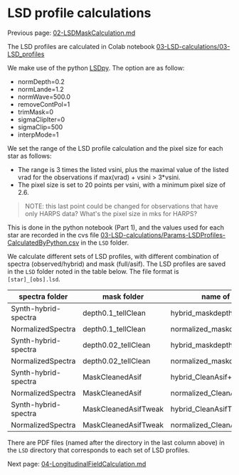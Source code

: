 # LSD profile calculations

Previous page: [02-LSDMaskCalculation.md](https://github.com/veropetit/BeStarsMiMeS/blob/master/02-LSDMaskCalculation.md)

The LSD profiles are calculated in Colab notebook [03-LSD-calculations/03-LSD_profiles](https://github.com/veropetit/BeStarsMiMeS/blob/master/03-LSD-calculations/03-LSDprofiles.ipynb)

We make use of the python [LSDpy](https://github.com/folsomcp/LSDpy). The option are as follow:

* normDepth=0.2 
* normLande=1.2 
* normWave=500.0
* removeContPol=1 
* trimMask=0 
* sigmaClipIter=0 
* sigmaClip=500 
* interpMode=1

We set the range of the LSD profile calculation and the pixel size for each star as follows:

* The range is 3 times the listed vsini, plus the maximal value of the listed vrad for the observations if max(vrad) + vsini > 3*vsini. 
* The pixel size is set to 20 points per vsini, with a minimum pixel size of 2.6. 

> NOTE: this last point could be changed for observations that have only HARPS data? What's the pixel size in mks for HARPS?

This is done in the python notebook (Part 1), and the values used for each star are recorded in the cvs file [03-LSD-calculations/Params-LSDProfiles-CalculatedByPython.csv](https://drive.google.com/file/d/1w68qhYsKYRiDHdMRtu7G1zb9WoDrQjSQ/view?usp=sharing) in the `LSD` folder. 

We calculate different sets of LSD profiles, with different combination of spectra (observed/hybrid) and mask (full/asif). The LSD profiles are saved in the `LSD` folder noted in the table below. The file format is `[star]_[obs].lsd`.


| spectra folder | mask folder   | name of LSD folder |
| ------- | ------- | ------------------ |
| Synth-hybrid-spectra | depth0.1_tellClean | hybrid\_maskdepth0.1\_tellClean |
| NormalizedSpectra | depth0.1_tellClean |normalized\_maskdepth0.1\_tellClean |
| Synth-hybrid-spectra | depth0.02_tellClean | hybrid\_maskdepth0.02\_tellClean |
| NormalizedSpectra | depth0.02_tellClean |normalized\_maskdepth0.02\_tellClean |
| Synth-hybrid-spectra | MaskCleanedAsif | hybrid\_CleanAsif+tellClean |
| NormalizedSpectra | MaskCleanedAsif | normalized\_CleanAsif+tellClean |
| Synth-hybrid-spectra | MaskCleanedAsifTweak | hybrid\_CleanAsifTweak+tellClean |
| NormalizedSpectra | MaskCleanedAsifTweak | normalized\_CleanAsifTweak+tellClean |

There are PDF files (named after the directory in the last column above) in the `LSD` directory that corresponds to each set of LSD profiles.

Next page: [04-LongitudinalFieldCalculation.md](https://github.com/veropetit/BeStarsMiMeS/blob/master/04-LongitudinalFieldCalculation.md)
